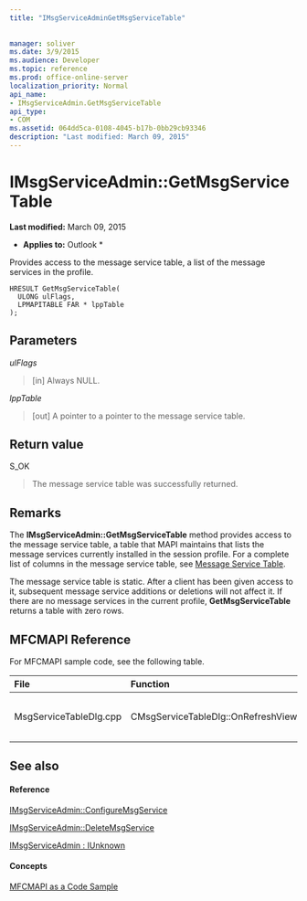 ```yaml
---
title: "IMsgServiceAdminGetMsgServiceTable"
 
 
manager: soliver
ms.date: 3/9/2015
ms.audience: Developer
ms.topic: reference
ms.prod: office-online-server
localization_priority: Normal
api_name:
- IMsgServiceAdmin.GetMsgServiceTable
api_type:
- COM
ms.assetid: 064dd5ca-0108-4045-b17b-0bb29cb93346
description: "Last modified: March 09, 2015"
---
```


# IMsgServiceAdmin::GetMsgServiceTable

 **Last modified:** March 09, 2015 
  
 * **Applies to:** Outlook * 
  
Provides access to the message service table, a list of the message services in the profile.
  
```
HRESULT GetMsgServiceTable(
  ULONG ulFlags,
  LPMAPITABLE FAR * lppTable
);
```

## Parameters

 _ulFlags_
  
> [in] Always NULL.
    
 _lppTable_
  
> [out] A pointer to a pointer to the message service table.
    
## Return value

S_OK 
  
> The message service table was successfully returned.
    
## Remarks

The **IMsgServiceAdmin::GetMsgServiceTable** method provides access to the message service table, a table that MAPI maintains that lists the message services currently installed in the session profile. For a complete list of columns in the message service table, see [Message Service Table](message-service-tables.md).
  
The message service table is static. After a client has been given access to it, subsequent message service additions or deletions will not affect it. If there are no message services in the current profile, **GetMsgServiceTable** returns a table with zero rows. 
  
## MFCMAPI Reference

For MFCMAPI sample code, see the following table.
  
|**File**|**Function**|**Comment**|
|:-----|:-----|:-----|
|MsgServiceTableDlg.cpp  <br/> |CMsgServiceTableDlg::OnRefreshView  <br/> |MFCMAPI uses the **IMsgServiceAdmin::GetMsgServiceTable** method to load the table of services in a profile to render in the view.  <br/> |
   
## See also

#### Reference

[IMsgServiceAdmin::ConfigureMsgService](imsgserviceadmin-configuremsgservice.md)
  
[IMsgServiceAdmin::DeleteMsgService](imsgserviceadmin-deletemsgservice.md)
  
[IMsgServiceAdmin : IUnknown](imsgserviceadminiunknown.md)
#### Concepts

[MFCMAPI as a Code Sample](mfcmapi-as-a-code-sample.md)


